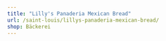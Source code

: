 ```yaml
---
title: "Lilly's Panaderia Mexican Bread"
url: /saint-louis/lillys-panaderia-mexican-bread/
shop: Bäckerei
---
```

